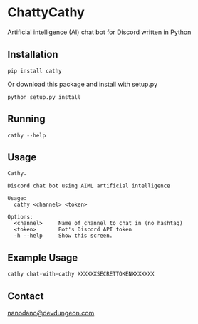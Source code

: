 # ChattyCathy
Artificial intelligence (AI) chat bot for Discord written in Python


## Installation

    pip install cathy
    
Or download this package and install with setup.py 

    python setup.py install
    
## Running

    cathy --help
    
## Usage

    Cathy.

    Discord chat bot using AIML artificial intelligence

    Usage:
      cathy <channel> <token>
    
    Options:
      <channel>     Name of channel to chat in (no hashtag)
      <token>       Bot's Discord API token
      -h --help     Show this screen.
      
## Example Usage

    cathy chat-with-cathy XXXXXXSECRETTOKENXXXXXXX

## Contact

nanodano@devdungeon.com
